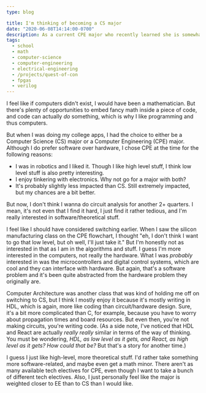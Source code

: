 ```yaml
---
type: blog

title: I'm thinking of becoming a CS major
date: "2020-06-08T14:14:00-0700"
description: As a current CPE major who recently learned she is somewhat averse to circuit analysis...
tags:
  - school
  - math
  - computer-science
  - computer-engineering
  - electrical-engineering
  - /projects/quest-of-con
  - fpgas
  - verilog
---
```


I feel like if computers didn't exist, I would have been a mathematician. But there's plenty of opportunities to embed fancy math inside a piece of code, and code can actually _do_ something, which is why I like programming and thus computers.

But when I was doing my college apps, I had the choice to either be a Computer Science (CS) major or a Computer Engineering (CPE) major. Although I do prefer software over hardware, I chose CPE at the time for the following reasons:

- I was in robotics and I liked it. Though I like high level stuff, I think low level stuff is also pretty interesting.
- I enjoy tinkering with electronics. Why not go for a major with both?
- It's probably slightly less impacted than CS. Still extremely impacted, but my chances are a bit better.

But now, I don't think I wanna do circuit analysis for another 2+ quarters. I mean, it's not even that I find it hard, I just find it rather tedious, and I'm really interested in software/theoretical stuff.

I feel like I should have considered switching earlier. When I saw the silicon manufacturing class on the CPE flowchart, I thought "eh, I don't think I want to go that low level, but oh well, I'll just take it." But I'm honestly not as interested in that as I am in the algorithms and stuff. I guess I'm more interested in the computers, not really the hardware. What I was _probably_ interested in was the microcontrollers and digital control systems, which are cool and they can interface with hardware. But again, that's a software problem and it's been quite abstracted from the hardware problem they originally are.

Computer Architecture was another class that was kind of holding me off on switching to CS, but I think I mostly enjoy it because it's mostly writing in HDL, which is again, more like coding than circuit/hardware design. Sure, it's a bit more complicated than C, for example, because you have to worry about propagation times and board resources. But even then, you're not making circuits, you're writing code. (As a side note, I've noticed that HDL and React are actually _really really_ similar in terms of the way of thinking. You must be wondering, _HDL, as low level as it gets, and React, as high level as it gets? How could that be?_ But that's a story for another time.)

I guess I just like high-level, more theoretical stuff. I'd rather take something more software-related, and maybe even get a math minor. There aren't as many available tech electives for CPE, even though I want to take a bunch of different tech electives. Also, I just personally feel like the major is weighted closer to EE than to CS than I would like.
